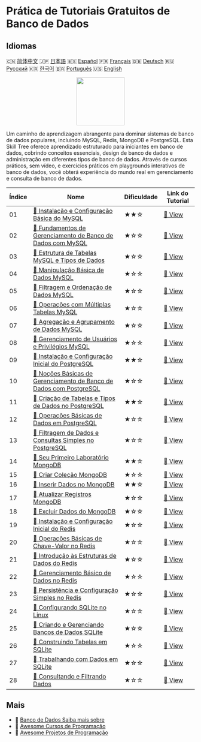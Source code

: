 # Prática de Tutoriais Gratuitos de Banco de Dados

## Idiomas

🇨🇳 [简体中文](README_zh.md) 🇯🇵 [日本語](README_ja.md) 🇪🇸 [Español](README_es.md) 🇫🇷 [Français](README_fr.md) 🇩🇪 [Deutsch](README_de.md) 🇷🇺 [Русский](README_ru.md) 🇰🇷 [한국어](README_ko.md) 🇧🇷 [Português](README_pt.md) 🇺🇸 [English](README.md) 

<div align="center">
<img width="128px" src="https://file.labex.io/path/S2s0kYPxCISr.png">
</div>

Um caminho de aprendizagem abrangente para dominar sistemas de banco de dados populares, incluindo MySQL, Redis, MongoDB e PostgreSQL. Esta Skill Tree oferece aprendizado estruturado para iniciantes em banco de dados, cobrindo conceitos essenciais, design de banco de dados e administração em diferentes tipos de banco de dados. Através de cursos práticos, sem vídeo, e exercícios práticos em playgrounds interativos de banco de dados, você obterá experiência do mundo real em gerenciamento e consulta de banco de dados.

|   Índice | Nome                                                                                                                                                              | Dificuldade   | Link do Tutorial                                                                                           |
|----------|-------------------------------------------------------------------------------------------------------------------------------------------------------------------|---------------|------------------------------------------------------------------------------------------------------------|
|       01 | [📖 Instalação e Configuração Básica do MySQL](https://labex.io/pt/tutorials/mysql-installation-and-basic-configuration-of-mysql-418415)                          | ★★☆           | [🔗 View](https://labex.io/pt/tutorials/mysql-installation-and-basic-configuration-of-mysql-418415)        |
|       02 | [📖 Fundamentos de Gerenciamento de Banco de Dados com MySQL](https://labex.io/pt/tutorials/mysql-database-management-fundamentals-with-mysql-418414)             | ★☆☆           | [🔗 View](https://labex.io/pt/tutorials/mysql-database-management-fundamentals-with-mysql-418414)          |
|       03 | [📖 Estrutura de Tabelas MySQL e Tipos de Dados](https://labex.io/pt/tutorials/mysql-mysql-table-structure-and-data-types-418307)                                 | ★☆☆           | [🔗 View](https://labex.io/pt/tutorials/mysql-mysql-table-structure-and-data-types-418307)                 |
|       04 | [📖 Manipulação Básica de Dados MySQL](https://labex.io/pt/tutorials/sql-mysql-basic-data-manipulation-418303)                                                    | ★☆☆           | [🔗 View](https://labex.io/pt/tutorials/sql-mysql-basic-data-manipulation-418303)                          |
|       05 | [📖 Filtragem e Ordenação de Dados MySQL](https://labex.io/pt/tutorials/mysql-mysql-data-filtering-and-sorting-418305)                                            | ★☆☆           | [🔗 View](https://labex.io/pt/tutorials/mysql-mysql-data-filtering-and-sorting-418305)                     |
|       06 | [📖 Operações com Múltiplas Tabelas MySQL](https://labex.io/pt/tutorials/mysql-mysql-multi-table-operations-418306)                                               | ★☆☆           | [🔗 View](https://labex.io/pt/tutorials/mysql-mysql-multi-table-operations-418306)                         |
|       07 | [📖 Agregação e Agrupamento de Dados MySQL](https://labex.io/pt/tutorials/mysql-mysql-data-aggregation-and-grouping-418304)                                       | ★☆☆           | [🔗 View](https://labex.io/pt/tutorials/mysql-mysql-data-aggregation-and-grouping-418304)                  |
|       08 | [📖 Gerenciamento de Usuários e Privilégios MySQL](https://labex.io/pt/tutorials/mysql-mysql-user-and-privileges-management-418308)                               | ★☆☆           | [🔗 View](https://labex.io/pt/tutorials/mysql-mysql-user-and-privileges-management-418308)                 |
|       09 | [📖 Instalação e Configuração Inicial do PostgreSQL](https://labex.io/pt/tutorials/postgresql-installation-and-initial-setup-of-postgresql-550900)                | ★★☆           | [🔗 View](https://labex.io/pt/tutorials/postgresql-installation-and-initial-setup-of-postgresql-550900)    |
|       10 | [📖 Noções Básicas de Gerenciamento de Banco de Dados com PostgreSQL](https://labex.io/pt/tutorials/postgresql-database-management-basics-with-postgresql-550899) | ★☆☆           | [🔗 View](https://labex.io/pt/tutorials/postgresql-database-management-basics-with-postgresql-550899)      |
|       11 | [📖 Criação de Tabelas e Tipos de Dados no PostgreSQL](https://labex.io/pt/tutorials/postgresql-postgresql-table-creation-and-data-types-550901)                  | ★★☆           | [🔗 View](https://labex.io/pt/tutorials/postgresql-postgresql-table-creation-and-data-types-550901)        |
|       12 | [📖 Operações Básicas de Dados em PostgreSQL](https://labex.io/pt/tutorials/postgresql-basic-data-operations-in-postgresql-550897)                                | ★☆☆           | [🔗 View](https://labex.io/pt/tutorials/postgresql-basic-data-operations-in-postgresql-550897)             |
|       13 | [📖 Filtragem de Dados e Consultas Simples no PostgreSQL](https://labex.io/pt/tutorials/postgresql-data-filtering-and-simple-queries-in-postgresql-550898)        | ★☆☆           | [🔗 View](https://labex.io/pt/tutorials/postgresql-data-filtering-and-simple-queries-in-postgresql-550898) |
|       14 | [📖 Seu Primeiro Laboratório MongoDB](https://labex.io/pt/tutorials/mongodb-your-first-mongodb-lab-420660)                                                        | ★★☆           | [🔗 View](https://labex.io/pt/tutorials/mongodb-your-first-mongodb-lab-420660)                             |
|       15 | [📖 Criar Coleção MongoDB](https://labex.io/pt/tutorials/mongodb-create-mongodb-collection-420695)                                                                | ★☆☆           | [🔗 View](https://labex.io/pt/tutorials/mongodb-create-mongodb-collection-420695)                          |
|       16 | [📖 Inserir Dados no MongoDB](https://labex.io/pt/tutorials/mongodb-insert-data-in-mongodb-420696)                                                                | ★★☆           | [🔗 View](https://labex.io/pt/tutorials/mongodb-insert-data-in-mongodb-420696)                             |
|       17 | [📖 Atualizar Registros MongoDB](https://labex.io/pt/tutorials/mongodb-update-mongodb-records-420823)                                                             | ★☆☆           | [🔗 View](https://labex.io/pt/tutorials/mongodb-update-mongodb-records-420823)                             |
|       18 | [📖 Excluir Dados do MongoDB](https://labex.io/pt/tutorials/mongodb-delete-mongodb-data-420822)                                                                   | ★☆☆           | [🔗 View](https://labex.io/pt/tutorials/mongodb-delete-mongodb-data-420822)                                |
|       19 | [📖 Instalação e Configuração Inicial do Redis](https://labex.io/pt/tutorials/redis-installation-and-initial-setup-of-redis-552075)                               | ★☆☆           | [🔗 View](https://labex.io/pt/tutorials/redis-installation-and-initial-setup-of-redis-552075)              |
|       20 | [📖 Operações Básicas de Chave-Valor no Redis](https://labex.io/pt/tutorials/redis-basic-key-value-operations-in-redis-552077)                                    | ★☆☆           | [🔗 View](https://labex.io/pt/tutorials/redis-basic-key-value-operations-in-redis-552077)                  |
|       21 | [📖 Introdução às Estruturas de Dados do Redis](https://labex.io/pt/tutorials/redis-introduction-to-redis-data-structures-552078)                                 | ★☆☆           | [🔗 View](https://labex.io/pt/tutorials/redis-introduction-to-redis-data-structures-552078)                |
|       22 | [📖 Gerenciamento Básico de Dados no Redis](https://labex.io/pt/tutorials/redis-basic-data-management-in-redis-552076)                                            | ★☆☆           | [🔗 View](https://labex.io/pt/tutorials/redis-basic-data-management-in-redis-552076)                       |
|       23 | [📖 Persistência e Configuração Simples no Redis](https://labex.io/pt/tutorials/redis-persistence-and-simple-configuration-in-redis-552079)                       | ★☆☆           | [🔗 View](https://labex.io/pt/tutorials/redis-persistence-and-simple-configuration-in-redis-552079)        |
|       24 | [📖 Configurando SQLite no Linux](https://labex.io/pt/tutorials/sqlite-setting-up-sqlite-in-linux-552335)                                                         | ★☆☆           | [🔗 View](https://labex.io/pt/tutorials/sqlite-setting-up-sqlite-in-linux-552335)                          |
|       25 | [📖 Criando e Gerenciando Bancos de Dados SQLite](https://labex.io/pt/tutorials/sqlite-creating-and-managing-sqlite-databases-552337)                             | ★☆☆           | [🔗 View](https://labex.io/pt/tutorials/sqlite-creating-and-managing-sqlite-databases-552337)              |
|       26 | [📖 Construindo Tabelas em SQLite](https://labex.io/pt/tutorials/sqlite-building-tables-in-sqlite-552336)                                                         | ★☆☆           | [🔗 View](https://labex.io/pt/tutorials/sqlite-building-tables-in-sqlite-552336)                           |
|       27 | [📖 Trabalhando com Dados em SQLite](https://labex.io/pt/tutorials/sqlite-working-with-data-in-sqlite-552340)                                                     | ★☆☆           | [🔗 View](https://labex.io/pt/tutorials/sqlite-working-with-data-in-sqlite-552340)                         |
|       28 | [📖 Consultando e Filtrando Dados](https://labex.io/pt/tutorials/sqlite-querying-and-filtering-data-552338)                                                       | ★☆☆           | [🔗 View](https://labex.io/pt/tutorials/sqlite-querying-and-filtering-data-552338)                         |

## Mais

- 🔗 [Banco de Dados Saiba mais sobre](https://labex.io/pt/skilltrees/database)
- 🔗 [Awesome Cursos de Programação](https://github.com/labex-labs/awesome-programming-courses)
- 🔗 [Awesome Projetos de Programação](https://github.com/labex-labs/awesome-programming-projects)

